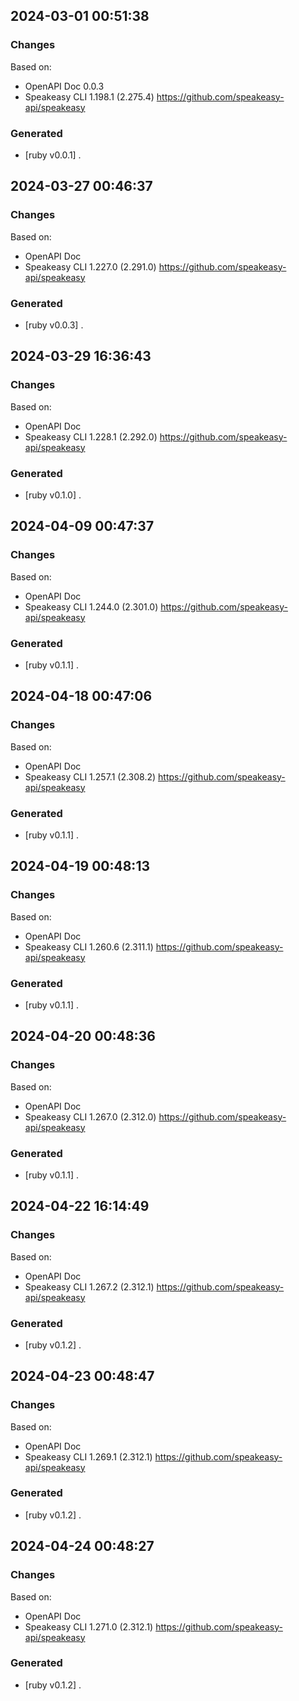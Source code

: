

## 2024-03-01 00:51:38
### Changes
Based on:
- OpenAPI Doc 0.0.3 
- Speakeasy CLI 1.198.1 (2.275.4) https://github.com/speakeasy-api/speakeasy
### Generated
- [ruby v0.0.1] .

## 2024-03-27 00:46:37
### Changes
Based on:
- OpenAPI Doc  
- Speakeasy CLI 1.227.0 (2.291.0) https://github.com/speakeasy-api/speakeasy
### Generated
- [ruby v0.0.3] .

## 2024-03-29 16:36:43
### Changes
Based on:
- OpenAPI Doc  
- Speakeasy CLI 1.228.1 (2.292.0) https://github.com/speakeasy-api/speakeasy
### Generated
- [ruby v0.1.0] .

## 2024-04-09 00:47:37
### Changes
Based on:
- OpenAPI Doc  
- Speakeasy CLI 1.244.0 (2.301.0) https://github.com/speakeasy-api/speakeasy
### Generated
- [ruby v0.1.1] .

## 2024-04-18 00:47:06
### Changes
Based on:
- OpenAPI Doc  
- Speakeasy CLI 1.257.1 (2.308.2) https://github.com/speakeasy-api/speakeasy
### Generated
- [ruby v0.1.1] .

## 2024-04-19 00:48:13
### Changes
Based on:
- OpenAPI Doc  
- Speakeasy CLI 1.260.6 (2.311.1) https://github.com/speakeasy-api/speakeasy
### Generated
- [ruby v0.1.1] .

## 2024-04-20 00:48:36
### Changes
Based on:
- OpenAPI Doc  
- Speakeasy CLI 1.267.0 (2.312.0) https://github.com/speakeasy-api/speakeasy
### Generated
- [ruby v0.1.1] .

## 2024-04-22 16:14:49
### Changes
Based on:
- OpenAPI Doc  
- Speakeasy CLI 1.267.2 (2.312.1) https://github.com/speakeasy-api/speakeasy
### Generated
- [ruby v0.1.2] .

## 2024-04-23 00:48:47
### Changes
Based on:
- OpenAPI Doc  
- Speakeasy CLI 1.269.1 (2.312.1) https://github.com/speakeasy-api/speakeasy
### Generated
- [ruby v0.1.2] .

## 2024-04-24 00:48:27
### Changes
Based on:
- OpenAPI Doc  
- Speakeasy CLI 1.271.0 (2.312.1) https://github.com/speakeasy-api/speakeasy
### Generated
- [ruby v0.1.2] .